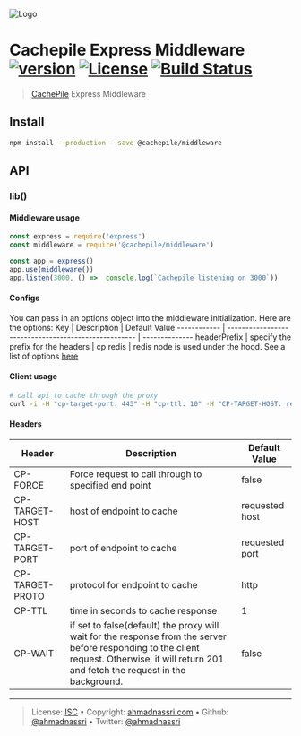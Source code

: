 ![Logo](https://github.com/cachepile/brand/blob/master/logo.svg)

# Cachepile Express Middleware [![version][npm-version]][npm-url] [![License][license-image]][license-url] [![Build Status][travis-image]][travis-url]

> [CachePile][cachepile] Express Middleware

## Install

```bash
npm install --production --save @cachepile/middleware
```

## API

### lib()

#### Middleware usage

```js
const express = require('express')
const middleware = require('@cachepile/middleware')

const app = express()
app.use(middleware())
app.listen(3000, () =>  console.log(`Cachepile listening on 3000`))
```

#### Configs

You can pass in an options object into the middleware initialization.  Here are the options:
Key          | Description                                          | Default Value
------------ | ---------------------------------------------------- | --------------
headerPrefix | specify the prefix for the headers                   | cp
redis        | redis node is used under the hood.  See a list of options [here](https://github.com/NodeRedis/node_redis#rediscreateclient)

#### Client usage

```bash
# call api to cache through the proxy
curl -i -H "cp-target-port: 443" -H "cp-ttl: 10" -H "CP-TARGET-HOST: reqres.in" -H "CP-TARGET-PROTO: https"  localhost:3000/api/users
```

#### Headers

Header          | Description                                          | Default Value
--------------- | ---------------------------------------------------- | --------------
CP-FORCE        | Force request to call through to specified end point | false
CP-TARGET-HOST  | host of endpoint to cache                            | requested host
CP-TARGET-PORT  | port of endpoint to cache                            | requested port
CP-TARGET-PROTO | protocol for endpoint to cache                       | http
CP-TTL          | time in seconds to cache response                    | 1
CP-WAIT         | if set to false(default) the proxy will wait for the response from the server before responding to the client request.  Otherwise, it will return 201 and fetch the request in the background. | false
---

> License: [ISC][license-url] •
> Copyright: [ahmadnassri.com](https://www.ahmadnassri.com) •
> Github: [@ahmadnassri](https://github.com/ahmadnassri) •
> Twitter: [@ahmadnassri](https://twitter.com/ahmadnassri)

[license-url]: http://choosealicense.com/licenses/isc/

[license-image]: https://img.shields.io/github/license/cachepile/middleware.svg?style=flat-square

[travis-url]: https://travis-ci.org/cachepile/middleware

[travis-image]: https://img.shields.io/travis/cachepile/middleware.svg?style=flat-square

[npm-url]: https://www.npmjs.com/package/@cachepile/middleware

[npm-version]: https://img.shields.io/npm/v/@cachepile/middleware.svg?style=flat-square

[cachepile]: https://cachepile.github.io
